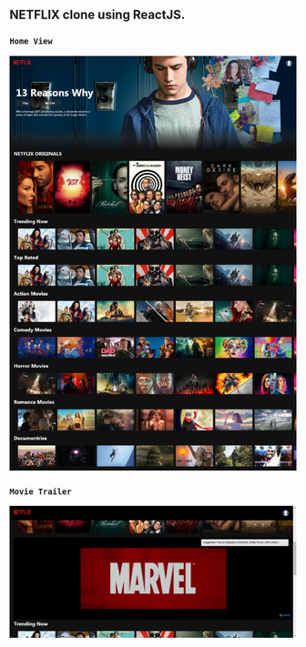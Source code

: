 

## NETFLIX clone using ReactJS.
 

### `Home View`

<img src="https://github.com/ELATTARIYassine/NETFLIX-React/blob/master/screenshots/full.png" />

### `Movie Trailer`

<img src="https://github.com/ELATTARIYassine/NETFLIX-React/blob/master/screenshots/trailer.PNG" />
